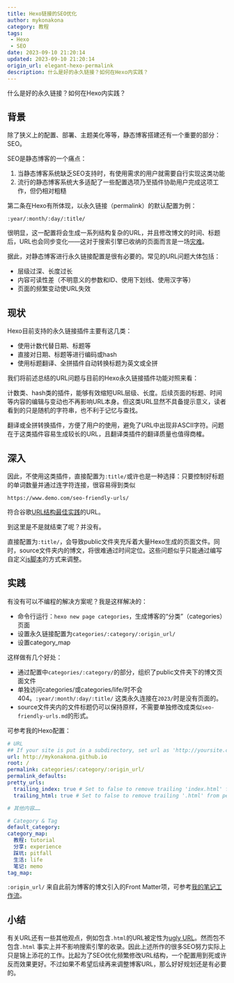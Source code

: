 ```yaml
---
title: Hexo链接的SEO优化
author: mykonakona
category: 教程
tags: 
 - Hexo
 - SEO
date: 2023-09-10 21:20:14
updated: 2023-09-10 21:20:14
origin_url: elegant-hexo-permalink
description: 什么是好的永久链接？如何在Hexo内实践？
---
```


什么是好的永久链接？如何在Hexo内实践？

<!-- more -->

## 背景

除了狭义上的配置、部署、主题美化等等，静态博客搭建还有一个重要的部分：SEO。

SEO是静态博客的一个痛点：

1. 当静态博客系统缺乏SEO支持时，有使用需求的用户就需要自行实现这类功能
2. 流行的静态博客系统大多适配了一些配置选项乃至插件协助用户完成这项工作，但仍相对粗糙

第二条在Hexo有所体现，以永久链接（permalink）的默认配置为例：

`:year/:month/:day/:title/`

很明显，这一配置将会生成一系列结构复杂的URL，并且修改博文的时间、标题后，URL也会同步变化——这对于搜索引擎已收纳的页面而言是一场[灾难][1]。

据此，对静态博客进行永久链接配置是很有必要的。常见的URL问题大体包括：

- 层级过深、长度过长
- 内容可读性差（不明意义的参数和ID、使用下划线、使用汉字等）
- 页面的频繁变动使URL失效

## 现状

Hexo目前支持的永久链接插件主要有这几类：

- 使用计数代替日期、标题等
- 直接对日期、标题等进行编码或hash
- 使用标题翻译、全拼插件自动转换标题为英文或全拼

我们将前述总结的URL问题与目前的Hexo永久链接插件功能对照来看：

计数类、hash类的插件，能够有效缩短URL层级、长度。后续页面的标题、时间等内容的编辑与变动也不再影响URL本身。但这类URL显然不具备提示意义，读者看到的只是随机的字符串，也不利于记忆与查找。

翻译或全拼转换插件，方便了用户的使用，避免了URL中出现非ASCII字符。问题在于这类插件容易生成较长的URL，且翻译类插件的翻译质量也值得商榷。

## 深入

因此，不使用这类插件，直接配置为`:title/`或许也是一种选择：只要控制好标题的单词数量并通过连字符连接，很容易得到类似

`https://www.demo.com/seo-friendly-urls/`

符合谷歌[URL结构最佳实践][2]的URL。

到这里是不是就结束了呢？并没有。

直接配置为`:title/`，会导致public文件夹充斥着大量Hexo生成的页面文件。同时，source文件夹内的博文，将很难通过时间定位。这些问题似乎只能通过编写自定义[js脚本][3]的方式来调整。

## 实践

有没有可以不编程的解决方案呢？我是这样解决的：

- 命令行运行：`hexo new page categories`，生成博客的“分类”（categories）页面
- 设置永久链接配置为`categories/:category/:origin_url/`
- 设置category_map

这样做有几个好处：

- 通过配置中`categories/:category/`的部分，组织了public文件夹下的博文页面文件
- 单独访问categories/或categories/life/时不会404。`:year/:month/:day/:title/` 这类永久连接在`2023/`时是没有页面的。
- source文件夹内的文件标题仍可以保持原样，不需要单独修改成类似`seo-friendly-urls.md`的形式。

可参考我的Hexo配置：

```yaml
# URL
## If your site is put in a subdirectory, set url as 'http://yoursite.com/child' and root as '/child/'
url: http://mykonakona.github.io
root: /
permalink: categories/:category/:origin_url/
permalink_defaults:
pretty_urls:
  trailing_index: true # Set to false to remove trailing 'index.html' from permalinks
  trailing_html: true # Set to false to remove trailing '.html' from permalinks

# 其他内容……

# Category & Tag
default_category: 
category_map:
  教程: tutorial
  分享: experience
  踩坑: pitfall
  生活: life
  笔记: memo
tag_map:
```

`:origin_url/` 来自此前为博客的博文引入的Front Matter项，可参考[我的笔记工作流][4]。

## 小结

有关URL还有一些其他观点，例如包含`.html`的URL被定性为[ugly URL][5]。然而包不包含`.html` 事实上并不影响搜索引擎的收录。因此上述所作的很多SEO努力实际上只是锦上添花的工作。比起为了SEO优化频繁修改URL结构，一个配置用到死或许反而效果更好。不过如果不希望后续再来调整博客URL，那么好好规划还是有必要的。

[1]: https://www.wbolt.com/seo-friendly-urls.html
[2]: https://developers.google.com/search/docs/crawling-indexing/url-structure?hl=en&visit_id=638300113981062992-3301496743&rd=1
[3]: https://prinsss.github.io/hexo-posts-in-subfolder/
[4]: https://mykonakona.github.io/categories/experience/my-notebook-workflow/
[5]: https://gohugo.io/content-management/urls/#ugly-urls
